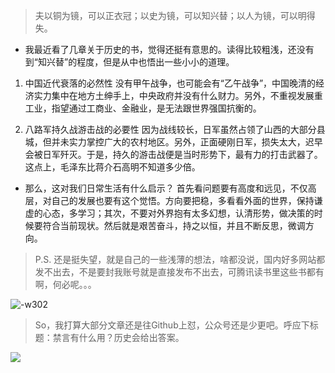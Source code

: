 > 夫以铜为镜，可以正衣冠；以史为镜，可以知兴替；以人为镜，可以明得失。

- 我最近看了几章关于历史的书，觉得还挺有意思的。读得比较粗浅，还没有到“知兴替”的程度，但是从中也悟出一些小小的道理。

1. 中国近代衰落的必然性
没有甲午战争，也可能会有“乙午战争”，中国晚清的经济实力集中在地方土绅手上，中央政府并没有什么财力。另外，不重视发展重工业，指望通过工商业、金融业，是无法跟世界强国抗衡的。

2. 八路军持久战游击战的必要性
因为战线较长，日军虽然占领了山西的大部分县城，但并未实力掌控广大的农村地区。另外，正面硬刚日军，损失太大，迟早会被日军歼灭。于是，持久的游击战便是当时形势下，最有力的打击武器了。这点上，毛泽东比蒋介石高明不知道多少倍。

- 那么，这对我们日常生活有什么启示？
首先看问题要有高度和远见，不仅高层，对自己的发展也要有这个觉悟。方向要把稳，多看看外面的世界，保持谦虚的心态，多学习；其次，不要对外界抱有太多幻想，认清形势，做决策的时候要符合当前现状。然后就是艰苦奋斗，持之以恒，并且不断反思，微调方向。

> P.S. 还是挺失望，就是自己的一些浅薄的想法，啥都没说，国内好多网站都发不出去，不是要封我账号就是直接发布不出去，可腾讯读书里这些书都有啊，何必呢。。。

![-w302](https://tjj006-1302037511.cos.ap-shanghai.myqcloud.com/2020/05/17/15896850234359.jpg)

> So，我打算大部分文章还是往Github上怼，公众号还是少更吧。呼应下标题：禁言有什么用？历史会给出答案。

![](https://tjj006-1302037511.cos.ap-shanghai.myqcloud.com/2020/05/17/15896849586828.jpg)
